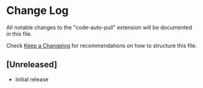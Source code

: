 # Change Log

All notable changes to the "code-auto-pull" extension will be documented in this file.

Check [Keep a Changelog](http://keepachangelog.com/) for recommendations on how to structure this file.

## [Unreleased]

- Initial release
